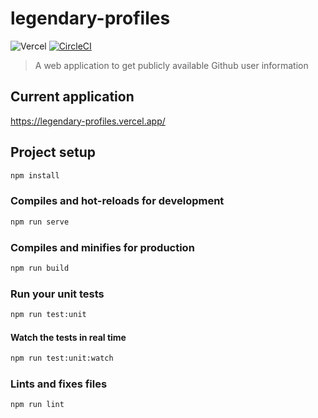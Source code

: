 # legendary-profiles

![Vercel](https://therealsujitk-vercel-badge.vercel.app/?app=legendary-profiles)
[![CircleCI](https://circleci.com/gh/MarvinKweyu/legendary-profiles.svg?style=shield)](https://circleci.com/gh/MarvinKweyu/legendary-profiles)

> A web application to get publicly available Github user information

## Current application

https://legendary-profiles.vercel.app/

## Project setup

```bash
npm install
```

### Compiles and hot-reloads for development

```bash
npm run serve
```

### Compiles and minifies for production

```bash
npm run build
```

### Run your unit tests

```bash
npm run test:unit

```

#### Watch the tests in real time

```bash
npm run test:unit:watch
```

### Lints and fixes files

```bash
npm run lint
```
